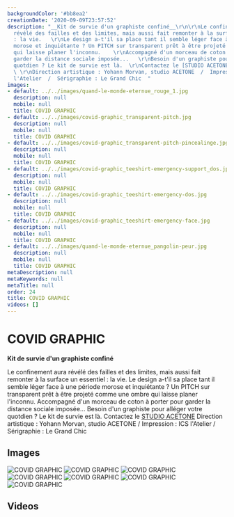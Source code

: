 ```yaml
---
backgroundColor: '#bb8ea2'
creationDate: '2020-09-09T23:57:52'
description: "__Kit de survie d'un graphiste confiné__\r\n\r\nLe confinement aura
  révélé des failles et des limites, mais aussi fait remonter à la surface un essentiel
  : la vie.   \r\nLe design a-t'il sa place tant il semble léger face à une période
  morose et inquiétante ? Un PITCH sur transparent prêt à être projeté comme une ombre
  qui laisse planer l'inconnu.    \r\nAccompagné d'un morceau de coton à porter pour
  garder la distance sociale imposée...   \r\nBesoin d'un graphiste pour alléger votre
  quotdien ? Le kit de survie est là.  \r\nContactez le [STUDIO ACETONE](http://www.acetone-graphik.com/contact)
  \ \r\nDirection artistique : Yohann Morvan, studio ACETONE  /  Impression : ICS
  l'Atelier  /  Sérigraphie : Le Grand Chic  "
images:
- default: ../../images/quand-le-monde-eternue_rouge_1.jpg
  description: null
  mobile: null
  title: COVID GRAPHIC
- default: ../../images/covid-graphic_transparent-pitch.jpg
  description: null
  mobile: null
  title: COVID GRAPHIC
- default: ../../images/covid-graphic_transparent-pitch-pincealinge.jpg
  description: null
  mobile: null
  title: COVID GRAPHIC
- default: ../../images/covid-graphic_teeshirt-emergency-support_dos.jpg
  description: null
  mobile: null
  title: COVID GRAPHIC
- default: ../../images/covid-graphic_teeshirt-emergency-dos.jpg
  description: null
  mobile: null
  title: COVID GRAPHIC
- default: ../../images/covid-graphic_teeshirt-emergency-face.jpg
  description: null
  mobile: null
  title: COVID GRAPHIC
- default: ../../images/quand-le-monde-eternue_pangolin-peur.jpg
  description: null
  mobile: null
  title: COVID GRAPHIC
metaDescription: null
metaKeywords: null
metaTitle: null
order: 24
title: COVID GRAPHIC
videos: []
---
```


# COVID GRAPHIC

__Kit de survie d'un graphiste confiné__

Le confinement aura révélé des failles et des limites, mais aussi fait remonter à la surface un essentiel : la vie.
Le design a-t'il sa place tant il semble léger face à une période morose et inquiétante ? Un PITCH sur transparent prêt à être projeté comme une ombre qui laisse planer l'inconnu.
Accompagné d'un morceau de coton à porter pour garder la distance sociale imposée...
Besoin d'un graphiste pour alléger votre quotdien ? Le kit de survie est là.
Contactez le [STUDIO ACETONE](http://www.acetone-graphik.com/contact)
Direction artistique : Yohann Morvan, studio ACETONE  /  Impression : ICS l'Atelier  /  Sérigraphie : Le Grand Chic

## Images

![COVID GRAPHIC](../../images/quand-le-monde-eternue_rouge_1.jpg)
![COVID GRAPHIC](../../images/covid-graphic_transparent-pitch.jpg)
![COVID GRAPHIC](../../images/covid-graphic_transparent-pitch-pincealinge.jpg)
![COVID GRAPHIC](../../images/covid-graphic_teeshirt-emergency-support_dos.jpg)
![COVID GRAPHIC](../../images/covid-graphic_teeshirt-emergency-dos.jpg)
![COVID GRAPHIC](../../images/covid-graphic_teeshirt-emergency-face.jpg)
![COVID GRAPHIC](../../images/quand-le-monde-eternue_pangolin-peur.jpg)

## Videos
